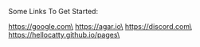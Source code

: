 Some Links To Get Started:

https://google.com\
https://agar.io\
https://discord.com\
https://hellocatty.github.io/pages\
